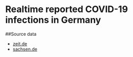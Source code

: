 # Realtime reported COVID-19 infections in Germany

##Source data
- [zeit.de](https://www.zeit.de/index)
- [sachsen.de](https://www.sms.sachsen.de/coronavirus.html)